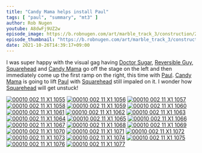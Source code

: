 ```yaml
---
title: "Candy Mama helps install Paul"
tags: [ "paul", "summary", "mt3" ]
author: Rob Nugen
youtube: A8dwFj9UZ2w
episode_image: https://b.robnugen.com/art/marble_track_3/construction/2021/2021_oct_26_candy_mama_helps_lift_paul.jpg
episode_thumbnail: "https://b.robnugen.com/art/marble_track_3/construction/2021/thumbs/2021_oct_26_candy_mama_helps_lift_paul.jpg"
date: 2021-10-26T14:39:17+09:00
---
```


I was super happy with the visual gag having [Doctor Sugar](/workers/dr_sugar/), [Reversible Guy](/workers/reversible/), [Squarehead](/workers/squarehead/) and [Candy Mama](/workers/candy_mama/) go off the stage on the left and then immediately come up the first ramp on the right, this time with  [Paul](/parts/paul/).  [Candy Mama](/workers/candy_mama/) is going to lift [Paul](/parts/paul/) with [Squarehead](/workers/squarehead/) still impaled on it.  I wonder how [Squarehead](/workers/squarehead/) will get unstuck!


[![00010 002 11 X1 1055](//b.robnugen.com/art/marble_track_3/frames/2021/thumbs/00010_002_11_X1_1055.jpg)](//b.robnugen.com/art/marble_track_3/frames/2021/00010_002_11_X1_1055.jpg)
[![00010 002 11 X1 1056](//b.robnugen.com/art/marble_track_3/frames/2021/thumbs/00010_002_11_X1_1056.jpg)](//b.robnugen.com/art/marble_track_3/frames/2021/00010_002_11_X1_1056.jpg)
[![00010 002 11 X1 1057](//b.robnugen.com/art/marble_track_3/frames/2021/thumbs/00010_002_11_X1_1057.jpg)](//b.robnugen.com/art/marble_track_3/frames/2021/00010_002_11_X1_1057.jpg)
[![00010 002 11 X1 1058](//b.robnugen.com/art/marble_track_3/frames/2021/thumbs/00010_002_11_X1_1058.jpg)](//b.robnugen.com/art/marble_track_3/frames/2021/00010_002_11_X1_1058.jpg)
[![00010 002 11 X1 1059](//b.robnugen.com/art/marble_track_3/frames/2021/thumbs/00010_002_11_X1_1059.jpg)](//b.robnugen.com/art/marble_track_3/frames/2021/00010_002_11_X1_1059.jpg)
[![00010 002 11 X1 1060](//b.robnugen.com/art/marble_track_3/frames/2021/thumbs/00010_002_11_X1_1060.jpg)](//b.robnugen.com/art/marble_track_3/frames/2021/00010_002_11_X1_1060.jpg)
[![00010 002 11 X1 1061](//b.robnugen.com/art/marble_track_3/frames/2021/thumbs/00010_002_11_X1_1061.jpg)](//b.robnugen.com/art/marble_track_3/frames/2021/00010_002_11_X1_1061.jpg)
[![00010 002 11 X1 1062](//b.robnugen.com/art/marble_track_3/frames/2021/thumbs/00010_002_11_X1_1062.jpg)](//b.robnugen.com/art/marble_track_3/frames/2021/00010_002_11_X1_1062.jpg)
[![00010 002 11 X1 1063](//b.robnugen.com/art/marble_track_3/frames/2021/thumbs/00010_002_11_X1_1063.jpg)](//b.robnugen.com/art/marble_track_3/frames/2021/00010_002_11_X1_1063.jpg)
[![00010 002 11 X1 1064](//b.robnugen.com/art/marble_track_3/frames/2021/thumbs/00010_002_11_X1_1064.jpg)](//b.robnugen.com/art/marble_track_3/frames/2021/00010_002_11_X1_1064.jpg)
[![00010 002 11 X1 1065](//b.robnugen.com/art/marble_track_3/frames/2021/thumbs/00010_002_11_X1_1065.jpg)](//b.robnugen.com/art/marble_track_3/frames/2021/00010_002_11_X1_1065.jpg)
[![00010 002 11 X1 1066](//b.robnugen.com/art/marble_track_3/frames/2021/thumbs/00010_002_11_X1_1066.jpg)](//b.robnugen.com/art/marble_track_3/frames/2021/00010_002_11_X1_1066.jpg)
[![00010 002 11 X1 1067](//b.robnugen.com/art/marble_track_3/frames/2021/thumbs/00010_002_11_X1_1067.jpg)](//b.robnugen.com/art/marble_track_3/frames/2021/00010_002_11_X1_1067.jpg)
[![00010 002 11 X1 1068](//b.robnugen.com/art/marble_track_3/frames/2021/thumbs/00010_002_11_X1_1068.jpg)](//b.robnugen.com/art/marble_track_3/frames/2021/00010_002_11_X1_1068.jpg)
[![00010 002 11 X1 1069](//b.robnugen.com/art/marble_track_3/frames/2021/thumbs/00010_002_11_X1_1069.jpg)](//b.robnugen.com/art/marble_track_3/frames/2021/00010_002_11_X1_1069.jpg)
[![00010 002 11 X1 1070](//b.robnugen.com/art/marble_track_3/frames/2021/thumbs/00010_002_11_X1_1070.jpg)](//b.robnugen.com/art/marble_track_3/frames/2021/00010_002_11_X1_1070.jpg)
[![00010 002 11 X1 1071](//b.robnugen.com/art/marble_track_3/frames/2021/thumbs/00010_002_11_X1_1071.jpg)](//b.robnugen.com/art/marble_track_3/frames/2021/00010_002_11_X1_1071.jpg)
[![00010 002 11 X1 1072](//b.robnugen.com/art/marble_track_3/frames/2021/thumbs/00010_002_11_X1_1072.jpg)](//b.robnugen.com/art/marble_track_3/frames/2021/00010_002_11_X1_1072.jpg)
[![00010 002 11 X1 1073](//b.robnugen.com/art/marble_track_3/frames/2021/thumbs/00010_002_11_X1_1073.jpg)](//b.robnugen.com/art/marble_track_3/frames/2021/00010_002_11_X1_1073.jpg)
[![00010 002 11 X1 1074](//b.robnugen.com/art/marble_track_3/frames/2021/thumbs/00010_002_11_X1_1074.jpg)](//b.robnugen.com/art/marble_track_3/frames/2021/00010_002_11_X1_1074.jpg)
[![00010 002 11 X1 1075](//b.robnugen.com/art/marble_track_3/frames/2021/thumbs/00010_002_11_X1_1075.jpg)](//b.robnugen.com/art/marble_track_3/frames/2021/00010_002_11_X1_1075.jpg)
[![00010 002 11 X1 1076](//b.robnugen.com/art/marble_track_3/frames/2021/thumbs/00010_002_11_X1_1076.jpg)](//b.robnugen.com/art/marble_track_3/frames/2021/00010_002_11_X1_1076.jpg)
[![00010 002 11 X1 1077](//b.robnugen.com/art/marble_track_3/frames/2021/thumbs/00010_002_11_X1_1077.jpg)](//b.robnugen.com/art/marble_track_3/frames/2021/00010_002_11_X1_1077.jpg)
